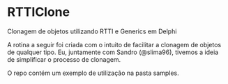 # RTTIClone
Clonagem de objetos utilizando RTTI e Generics em Delphi

A rotina a seguir foi criada com o intuito de facilitar a clonagem de objetos de qualquer tipo. 
Eu, juntamente com Sandro (@slima96), tivemos a ideia de simplificar o processo de clonagem.

O repo contém um exemplo de utilização na pasta samples.
